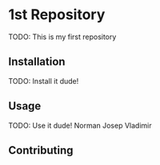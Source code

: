 # 1st Repository

TODO: This is my first repository

## Installation

TODO: Install it dude!

## Usage

TODO: Use it dude! Norman Josep Vladimir

## Contributing
